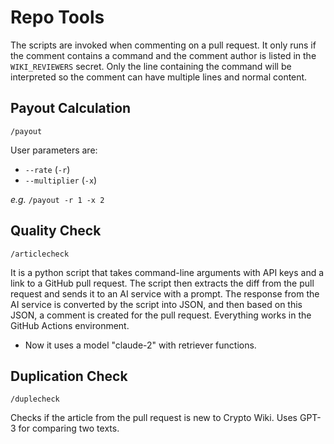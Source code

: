 # Repo Tools

The scripts are invoked when commenting on a pull request. It only runs if the comment contains a command and the comment author is listed in the `WIKI_REVIEWERS` secret. Only the line containing the command will be interpreted so the comment can have multiple lines and normal content.

## Payout Calculation

`/payout`

User parameters are:

- `--rate` (`-r`)
- `--multiplier` (`-x`)

_e.g._ `/payout -r 1 -x 2`

## Quality Check

`/articlecheck`

It is a python script that takes command-line arguments with API keys and a link to a GitHub pull request. The script then extracts the diff from the pull request and sends it to an AI service with a prompt. The response from the AI service is converted by the script into JSON, and then based on this JSON, a comment is created for the pull request. Everything works in the GitHub Actions environment.

- Now it uses a model "claude-2" with retriever functions.

## Duplication Check

`/duplecheck`

Checks if the article from the pull request is new to Crypto Wiki. Uses GPT-3 for comparing two texts. 